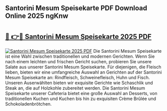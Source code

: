 ## Santorini Mesum Speisekarte PDF Download Online 2025 ngKnw

# <h2><a href="http://gc61li2.nevu.top/?p=Santorini+Mesum+Speisekarte">🔗 👉🔴 Santorini Mesum Speisekarte 2025 PDF</a></h2>

[![Santorini Mesum Speisekarte 2025 PDF](https://i.imgur.com/dBaPXMq.png)](http://gc61li2.nevu.top/?p=Santorini+Mesum+Speisekarte)
Die Santorini Mesum Speisekarte ist eine Wahl zwischen traditionellen und modernen Gerichten. Wenn Sie nach einem leichten und frischen Gericht suchen, probieren Sie unsere Salate aus unserer Santorini Mesum Speisekarte. Für diejenigen, die Fleisch lieben, bieten wir eine umfangreiche Auswahl an Gerichten auf der Santorini Mesum Speisekarte an: Rindfleisch, Schweinefleisch, Huhn und Fisch. Unseren Auserwählten bieten wir exquisite Gerichte wie Schaschlik und Steak an, die auf Holzkohle zubereitet werden. Die Santorini Mesum Speisekarte unserer Cafeteria bietet eine große Auswahl an Desserts, von traditionellen Kuchen und Kuchen bis hin zu exquisiten Crème Brûlée und Schokoladenbrötchen.
